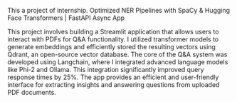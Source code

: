 This a project of internship.
Optimized NER Pipelines with SpaCy & Hugging Face Transformers | FastAPI Async App

This project involves building a Streamlit application that allows users to interact with PDFs for Q&A functionality. I utilized transformer models to generate embeddings and efficiently stored the resulting vectors using Qdrant, an open-source vector database. The core of the Q&A system was developed using Langchain, where I integrated advanced language models like Phi-2 and Ollama. This integration significantly improved query response times by 25%. The app provides an efficient and user-friendly interface for extracting insights and answering questions from uploaded PDF documents.
